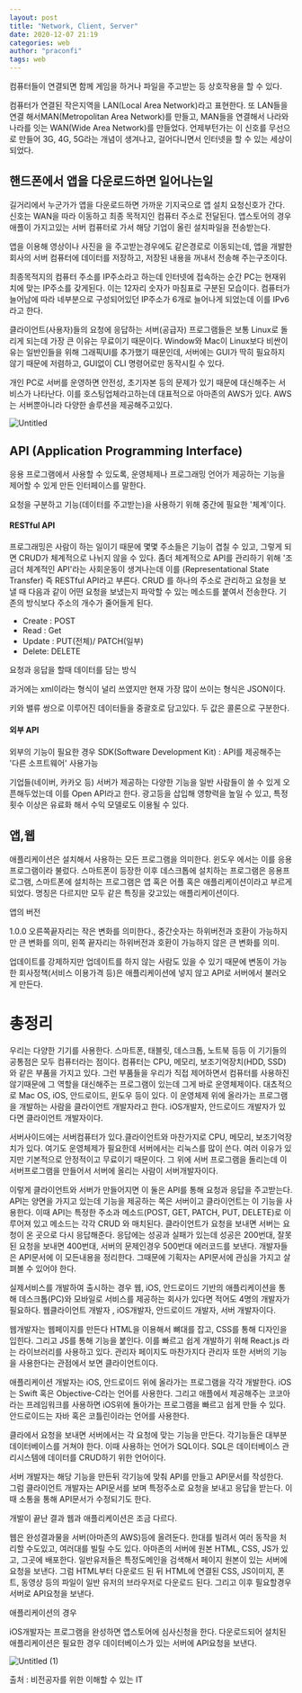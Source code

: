 ```yaml
---
layout: post
title: "Network, Client, Server"
date: 2020-12-07 21:19
categories: web
author: "praconfi"
tags: web
---
```



컴퓨터들이 연결되면 함께 게임을 하거나 파일을 주고받는 등 상호작용을 할 수 있다. 

컴퓨터가 연결된 작은지역을 LAN(Local Area Network)라고 표현한다. 또 LAN들을 연결 해서MAN(Metropolitan Area Network)를 만들고, MAN들을 연결해서 나라와 나라를 잇는 WAN(Wide Area Network)를 만들었다. 언제부턴가는 이 신호를 무선으로 만들어 3G, 4G, 5G라는 개념이 생겨나고, 걸어다니면서 인터넷을 할 수 있는 세상이 되었다.

## 핸드폰에서 앱을 다운로드하면 일어나는일 

길거리에서 누군가가 앱을 다운로드하면 가까운 기지국으로 앱 설치 요청신호가 간다. 신호는 WAN을 따라 이동하고 최종 목적지인 컴퓨터 주소로 전달된다. 앱스토어의 경우 애플이 가지고있는 서버 컴퓨터로 가서 해당 기업이 올린 설치파일을 전송받는다. 

앱을 이용해 영상이나 사진을 을 주고받는경우에도 같은경로로 이동되는데, 앱을 개발한 회사의 서버 컴퓨터에 데이터를 저장하고, 저장된 내용을 꺼내서 전송해 주는구조이다. 

최종목적지의 컴퓨터 주소를 IP주소라고 하는데 인터넷에 접속하는 순간 PC는 현재위치에 맞는 IP주소를 갖게된다. 이는 12자리 숫자가 마침표로 구분된 모습이다. 컴퓨터가 늘어남에 따라 네부분으로 구성되어있던 IP주소가 6개로 늘어나게 되었는데 이를 IPv6라고 한다.

클라이언트(사용자)들의 요청에 응답하는 서버(공급자) 프로그램들은 보통 Linux로 돌리게 되는데 가장 큰 이유는 무료이기 때문이다. Window와 Mac이 Linux보다 비싼이유는 일반인들을 위해 그래픽UI를 추가했기 때문인데, 서버에는 GUI가 딱히 필요하지 않기 때문에 저렴하고, GUI없이 CLI 명령어로만 동작시킬 수 있다.

개인 PC로 서버를 운영하면 안전성, 초기자본 등의 문제가 있기 때문에 대신해주는 서비스가 나타난다. 이를 호스팅업체라고하는데 대표적으로 아마존의 AWS가 있다. AWS는 서버뿐아니라 다양한 솔루션을 제공해주고있다.

![Untitled](https://user-images.githubusercontent.com/64571546/102706685-87485b00-42d7-11eb-81bb-694a136f1a9a.png)


## API (Application Programming Interface)

응용 프로그램에서 사용할 수 있도록, 운영체제나 프로그래밍 언어가 제공하는 기능을 제어할 수 있게 만든 인터페이스를 말한다.

요청을 구분하고 기능(데이터를 주고받는)을 사용하기 위해 중간에 필요한 '체계'이다.

#### RESTful API

프로그래밍은 사람이 하는 일이기 때문에 몇몇 주소들은 기능이 겹칠 수 있고, 그렇게 되면 CRUD가 체계적으로 나뉘지 않을 수 있다. 좀더 체계적으로 API를 관리하기 위해 '조금더 체계적인 API'라는 사회운동이 생겨나는데 이를 (Representational State Transfer) 즉 RESTful API라고 부른다. CRUD 를 하나의 주소로 관리하고 요청을 보낼 때 다음과 같이 어떤 요청을 보냈는지 파악할 수 있는 메소드를 붙여서 전송한다. 기존의 방식보다 주소의 개수가 줄어들게 된다.

- Create : POST
- Read : Get
- Update : PUT(전체)/ PATCH(일부)
- Delete: DELETE

요청과 응답을 할때 데이터를 담는 방식 

과거에는 xml이라는 형식이 널리 쓰였지만 현재 가장 많이 쓰이는 형식은 JSON이다.

키와 밸류 쌍으로 이루어진 데이터들을 중괄호로 담고있다. 두 값은 콜론으로 구분한다.

#### 외부 API

외부의 기능이 필요한 경우 SDK(Software Development Kit) : API를 제공해주는 '다른 소프트웨어' 사용가능

기업들(네이버, 카카오 등) 서버가 제공하는 다양한 기능을 일반 사람들이 쓸 수 있게 오픈해두었는데 이를 Open API라고 한다. 광고등을 삽입해 영향력을 높일 수 있고, 특정횟수 이상은 유료화 해서 수익 모델로도 이용될 수 있다. 

## 앱,웹

애플리케이션은 설치해서 사용하는 모든 프로그램을 의미한다. 윈도우 에서는 이를 응용프로그램이라 불렀다. 스마트폰이 등장한 이후 데스크톱에 설치하는 프로그램은 응용프로그램, 스마트폰에 설치하는 프로그램은 앱 혹은 어플 혹은 애플리케이션이라고 부르게 되었다. 명칭은 다르지만 모두 같은 특징을 갖고있는 애플리케이션이다. 

앱의 버전 

1.0.0 오른쪽끝자리는 작은 변화를 의미한다., 중간숫자는 하위버전과 호환이 가능하지만 큰 변화를 의미, 왼쪽 끝자리는 하위버전과 호환이 가능하지 않은 큰 변화를 의미.

업데이트를 강제하지만 업데이트를 하지 않는 사람도 있을 수 있기 때문에 변동이 가능한 회사정책(서비스 이용가격 등)은 애플리케이션에 넣지 않고  API로 서버에서 불러오게 만든다.



# 총정리

우리는 다양한 기기를 사용한다. 스마트폰, 태블릿, 데스크톱, 노트북 등등 이 기기들의 공통점은 모두 컴퓨터라는 점이다. 컴퓨터는 CPU, 메모리, 보조기억장치(HDD, SSD)와 같은 부품을 가지고 있다. 그런 부품들을 우리가 직접 제어하면서 컴퓨터를 사용하진 않기때문에 그 역할을 대신해주는 프로그램이 있는데 그게 바로 운영체제이다. 대쵸적으로 Mac OS, iOS, 안드로이드, 윈도우 등이 있다. 이 운영체제 위에 올라가는 프로그램을 개발하는 사람을 클라이언트 개발자라고 한다. iOS개발자, 안드로이드 개발자가 있다면 클라이언트 개발자이다. 

서버사이드에는 서버컴퓨터가 있다.클라이언트와 마찬가지로 CPU, 메모리, 보조기억장치가 있다. 여기도 운영체제가 필요한데 서버에서는 리눅스를 많이 쓴다. 여러 이유가 있지만 기본적으로 안정적이고 무료이기 때문이다. 그 위에 서버 프로그램을 돌리는데 이 서버프로그램을 만들어서 서버에 올리는 사람이 서버개발자이다.

이렇게 클라이언트와 서버가 만들어지면 이 둘은 API를 통해 요청과 응답을 주고받는다. API는 양면을 가지고 있는데 기능을 제공하는 쪽은 서버이고 클라이언트는 이 기능을 사용한다. 이때 API는 특정한 주소과 메소드(POST, GET, PATCH, PUT, DELETE)로 이루어져 있고 메소드는 각각 CRUD 와 매치된다. 클라이언트가 요청을 보내면 서버는 요청이 온 곳으로 다시 응답해준다. 응답에는 성공과 실패가 있는데 성공은 200번대, 잘못된 요청을 보내면 400번대, 서버의 문제인경우 500번대 에러코드를 보낸다. 개발자들은 API문서에 이 모든내용을 정리한다. 그때문에 기획자는 API문서에 관심을 가지고 살펴볼 수 있어야 한다.

실제서비스를 개발하여 출시하는 경우 웹, iOS, 안드로이드 기반의 애플리케이션을 통해 데스크톱(PC)와 모바일로 서비스를 제공하는 회사가 있다면 적어도 4명의 개발자가 필요하다. 웹클라이언트 개발자 , iOS개발자, 안드로이드 개발자, 서버 개발자이다. 

웹개발자는 웹페이지를 만든다 HTML을 이용해서 뼈대를 잡고,  CSS를 통해 디자인을 입힌다. 그리고 JS를 통해 기능을 붙인다. 이를 빠르고 쉽게 개발하기 위해 React.js 라는 라이브러리를 사용하고 있다. 관리자 페이지도 마찬가지다 관리자 또한 서버의 기능을 사용한다는 관점에서 보면 클라이언트이다.

애플리케이션 개발자는 iOS, 안드로이드 위에 올라가는 프로그램을 각각 개발한다.  iOS는 Swift 혹은 Objective-C라는 언어를 사용한다. 그리고 애플에서 제공해주는 코코아라는 프레임워크를 사용하면 iOS위에 돌아가는 프로그램을 빠르고 쉽게 만들 수 있다. 안드로이드는 자바 혹은 코틀린이라는 언어를 사용한다.

클라에서 요청을 보내면 서버에서는 각 요청에 맞는 기능을 만든다. 각기능들은 대부분 데이터베이스를 거쳐야 한다. 이때 사용하는 언어가 SQL이다. SQL은 데이터베이스 관리시스템에 데이터를 CRUD하기 위한 언어이다.

서버 개발자는 해당 기능을 만든뒤 각기능에 맞춰 API를 만들고 API문서를 작성한다. 그럼 클라이언트 개발자는  API문서를 보며 특정주소로 요청을 보내고 응답을 받는다. 이때 소통을 통해 API문서가 수정되기도 한다. 

개발이 끝난 결과 웹과 애플리케이션은 조금 다르다.

웹은 완성결과물을 서버(아마존의 AWS)등에 올려둔다. 한대를 빌려서 여러 동작을 처리할 수도있고, 여러대를 빌릴 수도 있다. 아마존의 서버에 원본 HTML, CSS, JS가 있고, 그곳에 배포한다. 일반유저들은 특정도메인을 검색해서 페이지 원본이 있는 서버에 요청을 보낸다. 그럼 HTML부터 다운로드 된 뒤 HTML에 연결된 CSS, JS이미지, 폰트, 동영상 등의 파일이 일반 유저의 브라우저로 다운로드 된다. 그리고 이후 필요할경우 서버로 API요청을 보낸다. 

애플리케이션의 경우 

iOS개발자는 프로그램을 완성하면 앱스토어에 심사신청을 한다. 다운로드되어 설치된 애플리케이션은 필요한 경우 데이터베이스가 있는 서버에 API요청을 보낸다.

![Untitled (1)](https://user-images.githubusercontent.com/64571546/102706778-28371600-42d8-11eb-8221-1c44c1a316c7.png)


출처 : 비전공자를 위한 이해할 수 있는 IT

